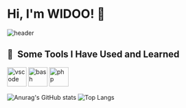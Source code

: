# Hi, I'm WIDOO! 👋

![header](https://github.com/user-attachments/assets/172493d9-6bcb-4748-846f-ff191790fd0d)

<h2> 🚀 &nbsp;Some Tools I Have Used and Learned</h2>
<p align="left">
<img src="https://cdn.jsdelivr.net/gh/devicons/devicon/icons/vscode/vscode-original.svg" alt="vscode" width="45" height="45"/>
<img src="https://cdn.jsdelivr.net/gh/devicons/devicon/icons/bash/bash-original.svg" alt="bash" width="45" height="45"/>
<img src="https://cdn.jsdelivr.net/gh/devicons/devicon/icons/php/php-original.svg" alt="php" width="45" height="45"/>
</p>

![Anurag's GitHub stats](https://github-readme-stats.vercel.app/api?username=WLDOO&show_icons=true&theme=radical)  ![Top Langs](https://github-readme-stats.vercel.app/api/top-langs/?username=WLDOO&hide_progress=true&theme=radical)
